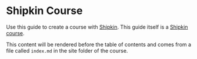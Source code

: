 # Shipkin Course

Use this guide to create a course with [Shipkin](http://shipk.in). This
guide itself is a [Shipkin course](https://github.com/platform-acceleration-lab/shipkin-course).

This content will be rendered before the table of contents and comes
from a file called `index.md` in the site folder of the course.
